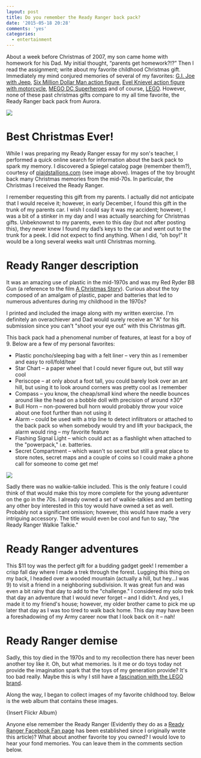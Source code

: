 ```yaml
---
layout: post
title: Do you remember the Ready Ranger back pack?
date: '2015-05-18 20:28'
comments: 'yes'
categories:
  - entertainment
---
```


About a week before Christmas of 2007, my son came home with homework for his Dad. My initial thought, “parents get homework?!?” Then I read the assignment; write about my favorite childhood Christmas gift. Immediately my mind conjured memories of several of my favorites: [G.I. Joe with Jeep](http://www.plaidstallions.com/hasbro/gijoe.html), [Six Million Dollar Man action figure](http://www.plaidstallions.com/smdm/), [Evel Knievel action figure with motorcycle](http://www.plaidstallions.com/evel/), [MEGO DC Superheroes](http://www.megomuseum.com/wgsh/dc.html) and of course, [LEGO](http://www.lego.com). However, none of these past christmas gifts compare to my all time favorite, the Ready Ranger back pack from Aurora.

![][1]

# Best Christmas Ever!
While I was preparing my Ready Ranger essay for my son's teacher, I performed a quick online search for information about the back pack to spark my memory. I discovered a Spiegel catalog page (remember them?), courtesy of [plaidstallions.com](http://www.plaidstallions.com) (see image above). Images of the toy brought back many Christmas memories from the mid-70s. In particular, the Christmas I received the Ready Ranger.

I remember requesting this gift from my parents. I actually did not anticipate that I would receive it; however, in early December, I found this gift in the trunk of my parents car. I wish I could say it was my accident; however, I was a bit of a stinker in my day and I was actually searching for Christmas gifts. Unbeknownst to my parents, even to this day (but not after posting this), they never knew I found my dad’s keys to the car and went out to the trunk for a peek. I did not expect to find anything. When I did, “oh boy!” It would be a long several weeks wait until Christmas morning.

# Ready Ranger description
It was an amazing use of plastic in the mid-1970s and was my Red Ryder BB Gun (a reference to the film [A Christmas Story][2]). Curious about the toy composed of an amalgam of plastic, paper and batteries that led to numerous adventures during my childhood in the 1970s?

I printed and included the image along with my written exercise. I'm definitely an overachiever and Dad would surely receive an "A" for his submission since you can't "shoot your eye out" with this Christmas gift.

This back pack had a phenomenal number of features, at least for a boy of 9. Below are a few of my personal favorites:

- Plastic poncho/sleeping bag with a felt liner – very thin as I remember and easy to roll/fold/tear
- Star Chart – a paper wheel that I could never figure out, but still way cool
- Periscope – at only about a foot tall, you could barely look over an ant hill, but using it to look around corners was pretty cool as I remember
- Compass – you know, the cheap/small kind where the needle bounces around like the head on a bobble doll with precision of around ±30°
- Bull Horn – non-powered bull horn would probably throw your voice about one foot further than not using it
- Alarm – could be used with a trip line to detect infiltrators or attached to the back pack so when somebody would try and lift your backpack, the alarm would ring – my favorite feature
- Flashing Signal Light – which could act as a flashlight when attached to the "powerpack," i.e. batteries.
- Secret Compartment – which wasn't so secret but still a great place to store notes, secret maps and a couple of coins so I could make a phone call for someone to come get me!

![][3]

Sadly there was no walkie-talkie included. This is the only feature I could think of that would make this toy more complete for the young adventurer on the go in the 70s. I already owned a set of walkie-talkies and am betting any other boy interested in this toy would have owned a set as well. Probably not a significant omission; however, this would have made a very intriguing accessory. The title would even be cool and fun to say, "the Ready Ranger Walkie Talkie."

# Ready Ranger adventures
This $11 toy was the perfect gift for a budding gadget geek! I remember a crisp fall day where I made a trek through the forest. Lugging this thing on my back, I headed over a wooded mountain (actually a hill, but hey...I was 9) to visit a friend in a neighboring subdivision. It was great fun and was even a bit rainy that day to add to the "challenge." I considered my solo trek that day an adventure that I would never forget – and I didn't. And yes, I made it to my friend's house; however, my older brother came to pick me up later that day as I was too tired to walk back home. This day may have been a foreshadowing of my Army career now that I look back on it – nah!

# Ready Ranger demise
Sadly, this toy died in the 1970s and to my recollection there has never been another toy like it. Oh, but what memories. Is it me or do toys today not provide the imagination spark that the toys of my generation provide? It's too bad really. Maybe this is why I still have a [fascination with the LEGO brand][4].

Along the way, I began to collect images of my favorite childhood toy. Below is the web album that contains these images.

{Insert Flickr Album}

Anyone else remember the Ready Ranger (Evidently they do as a [Ready Ranger Facebook Fan page][5] has been established since I originally wrote this article)? What about another favorite toy you owned? I would love to hear your fond memories. You can leave them in the comments section below.

[1]: https://lh6.googleusercontent.com/-fICziDwR_XI/Tsqz3wmqiZI/AAAAAAAA4Tg/qX8SSrHC7F0/w453-h600-no/Ready%2BRanger%2BAd.jpg
[2]: http://www.amazon.com/dp/B000VBIGCW/ref=as_li_ss_til?tag=bricinmypockb-20&camp=0&creative=0&linkCode=as4&creativeASIN=B000VBIGCW&adid=1V12H8R7D99Z3MSGVZXC
[3]: https://lh3.googleusercontent.com/-Ax1aZEYvHnM/Tsqz3bJKKHI/AAAAAAAA4TY/9dXbILKBwHE/w550-h805-no/Ready%2BRanger%2BCartoon%2BAd.jpg
[4]: http://www.stevencombs.com/lego.html
[5]: http://www.facebook.com/groups/45986951748/
